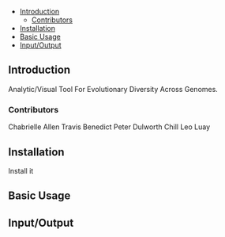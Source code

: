 - [Introduction]()
	- [Contributors](http://www.peterdulworth.com)
- [Installation]()
- [Basic Usage]()
- [Input/Output]()

## Introduction
Analytic/Visual Tool For Evolutionary Diversity Across Genomes.
### Contributors
Chabrielle Allen
Travis Benedict
Peter Dulworth
Chill Leo
Luay

## Installation
Install it

## Basic Usage

## Input/Output